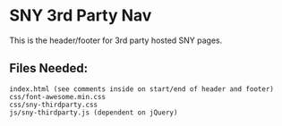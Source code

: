 SNY 3rd Party Nav
=============================
This is the header/footer for 3rd party hosted SNY pages.

Files Needed:
--------
```
index.html (see comments inside on start/end of header and footer)
css/font-awesome.min.css
css/sny-thirdparty.css
js/sny-thirdparty.js (dependent on jQuery)
```
